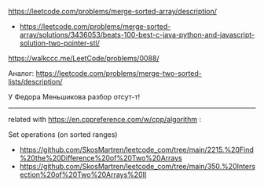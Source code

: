 https://leetcode.com/problems/merge-sorted-array/description/

- https://leetcode.com/problems/merge-sorted-array/solutions/3436053/beats-100-best-c-java-python-and-javascript-solution-two-pointer-stl/

https://walkccc.me/LeetCode/problems/0088/

Аналог: https://leetcode.com/problems/merge-two-sorted-lists/description/

У Федора Меньшикова разбор отсут-т!

_____

related with https://en.cppreference.com/w/cpp/algorithm :

Set operations (on sorted ranges)  
- https://github.com/SkosMartren/leetcode_com/tree/main/2215.%20Find%20the%20Difference%20of%20Two%20Arrays
- https://github.com/SkosMartren/leetcode_com/tree/main/350.%20Intersection%20of%20Two%20Arrays%20II
